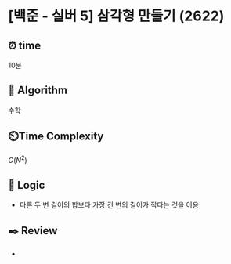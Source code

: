 # [백준 - 실버 5] 삼각형 만들기 (2622)
 
## ⏰  **time**

10분

## :pushpin: **Algorithm**

수학

## ⏲️**Time Complexity**

$O(N^2)$

## :round_pushpin: **Logic**

- 다른 두 변 길이의 합보다 가장 긴 변의 길이가 작다는 것을 이용

## :black_nib: **Review**
- 
